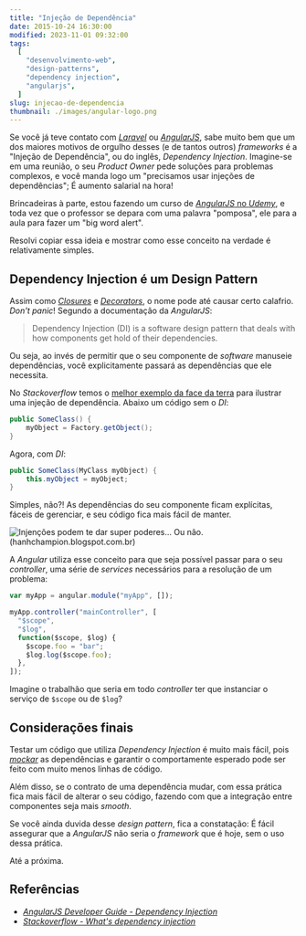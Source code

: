 ```yaml
---
title: "Injeção de Dependência"
date: 2015-10-24 16:30:00
modified: 2023-11-01 09:32:00
tags:
  [
    "desenvolvimento-web",
    "design-patterns",
    "dependency injection",
    "angularjs",
  ]
slug: injecao-de-dependencia
thumbnail: ./images/angular-logo.png
---
```


Se você já teve contato com [_Laravel_](http://laravel.com/ "PHP framework for web artisans")
ou [_AngularJS_](https://angularjs.org/ "HTML enhanced for web apps"), sabe muito bem que
um dos maiores motivos de orgulho desses (e de tantos outros) _frameworks_
é a "Injeção de Dependência", ou do inglês, _Dependency Injection_.
Imagine-se em uma reunião, o seu _Product Owner_ pede soluções para problemas
complexos, e você manda logo um "precisamos usar injeções de dependências";
É aumento salarial na hora!

Brincadeiras à parte, estou fazendo um curso de
[_AngularJS_ no _Udemy_](https://www.udemy.com/learn-angularjs/ "Aprenda AngularJS"),
e toda vez que o professor se depara com uma palavra "pomposa", ele para a
aula para fazer um "big word alert".

Resolvi copiar essa ideia e mostrar como esse conceito na verdade é relativamente simples.

## Dependency Injection é um Design Pattern

Assim como [_Closures_](/2011/05/29/afinal-o-que-sao-closures.html "Leia mais sobre Closures")
e [_Decorators_](/2011/08/02/decorators-em-python.html "Leia mais sobre Decorators"),
o nome pode até causar certo calafrio. _Don't panic_! Segundo a documentação da _AngularJS_:

> Dependency Injection (DI) is a software design pattern that deals with how components
> get hold of their dependencies.

Ou seja, ao invés de permitir que o seu componente de _software_ manuseie dependências,
você explicitamente passará as dependências que ele necessita.

No _Stackoverflow_ temos o
[melhor exemplo da face da terra](http://stackoverflow.com/questions/130794/what-is-dependency-injection "What's dependency injection?")
para ilustrar uma injeção de dependência. Abaixo um código sem o _DI_:

```java
public SomeClass() {
    myObject = Factory.getObject();
}
```

Agora, com _DI_:

```java
public SomeClass(MyClass myObject) {
    this.myObject = myObject;
}
```

Simples, não?! As dependências do seu componente ficam explícitas, fáceis de gerenciar, e
seu código fica mais fácil de manter.

![Injenções podem te dar super poderes... Ou não. (hanhchampion.blogspot.com.br)](/media/dependency-injection-hulk.jpg "Injenções podem te dar super poderes... Ou não. (hanhchampion.blogspot.com.br)")

A _Angular_ utiliza esse conceito para que seja possível passar para o seu _controller_,
uma série de _services_ necessários para a resolução de um problema:

```javascript
var myApp = angular.module("myApp", []);

myApp.controller("mainController", [
  "$scope",
  "$log",
  function($scope, $log) {
    $scope.foo = "bar";
    $log.log($scope.foo);
  },
]);
```

Imagine o trabalhão que seria em todo _controller_ ter que instanciar o
serviço de `$scope` ou de `$log`?

## Considerações finais

Testar um código que utiliza _Dependency Injection_ é muito mais fácil, pois
[_mockar_](/2015/06/29/os-testes-e-os-dubles-parte-2.html "Os testes e os dublês - Parte 2")
as dependências e garantir o comportamente esperado pode ser feito com muito menos linhas de código.

Além disso, se o contrato de uma dependência mudar, com essa prática fica mais fácil de
alterar o seu código, fazendo com que a integração entre componentes seja mais _smooth_.

Se você ainda duvida desse _design pattern_, fica a constatação: É fácil
assegurar que a _AngularJS_ não seria o _framework_ que é hoje, sem o uso dessa prática.

Até a próxima.

## Referências

- _[AngularJS Developer Guide - Dependency Injection](https://docs.angularjs.org/guide/di "Leia mais na documentação da Angular")_
- _[Stackoverflow - What's dependency injection](http://stackoverflow.com/questions/130794/what-is-dependency-injection "Leia mais no Stackoverflow")_
